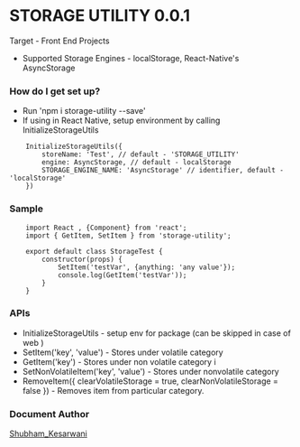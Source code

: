 # STORAGE UTILITY 0.0.1 #
 
Target - Front End Projects

* Supported Storage Engines - localStorage, React-Native's AsyncStorage

### How do I get set up? ###

* Run 'npm i storage-utility --save'
* If using in React Native, setup environment by calling InitializeStorageUtils
```
	InitializeStorageUtils({
        storeName: 'Test', // default - 'STORAGE_UTILITY'
        engine: AsyncStorage, // default - localStorage
        STORAGE_ENGINE_NAME: 'AsyncStorage' // identifier, default - 'localStorage'
    })
```

### Sample 
```
    import React , {Component} from 'react';
    import { GetItem, SetItem } from 'storage-utility';

    export default class StorageTest {
        constructor(props) { 
            SetItem('testVar', {anything: 'any value'});
            console.log(GetItem('testVar'));
        }   
    }

```

### APIs ###

* InitializeStorageUtils - setup env for package (can be skipped in case of web )
* SetItem('key', 'value') - Stores under volatile category
* GetItem('key') - Stores under non volatile category i
* SetNonVolatileItem('key', 'value') - Stores under nonvolatile category
* RemoveItem({ clearVolatileStorage = true, clearNonVolatileStorage = false }) - Removes item from particular category. 


### Document Author ###
  [Shubham_Kesarwani](https://github.com/shubhamkes)

 
